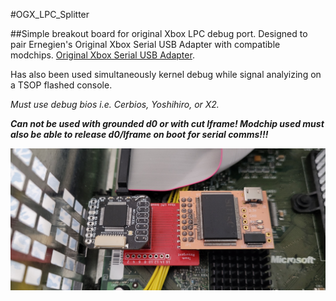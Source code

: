 

#OGX_LPC_Splitter

##Simple breakout board for original Xbox LPC debug port. Designed to pair Ernegien's Original Xbox Serial USB Adapter with compatible modchips. [Original Xbox Serial USB Adapter](https://github.com/XboxDev/serial-usb-adapter). 

Has also been used simultaneously kernel debug while signal analyizing on a TSOP flashed console. 

*Must use debug bios i.e. Cerbios, Yoshihiro, or X2.*

***Can not be used with grounded d0 or with cut lframe! Modchip used must also be able to release d0/lframe on boot for serial comms!!!***

![OxSuperIO](images/OxSuperIO.jpg?raw=true "Open Xenium w/ Splitter and SuperIO")
